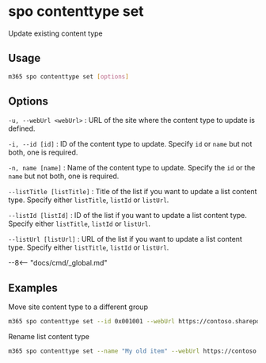 # spo contenttype set

Update existing content type

## Usage

```sh
m365 spo contenttype set [options]
```

## Options

`-u, --webUrl <webUrl>`
: URL of the site where the content type to update is defined.

`-i, --id [id]`
: ID of the content type to update. Specify `id` or `name` but not both, one is required.

`-n, name [name]`
: Name of the content type to update. Specify the `id` or the `name` but not both, one is required.

`--listTitle [listTitle]`
: Title of the list if you want to update a list content type. Specify either `listTitle`, `listId` or `listUrl`.

`--listId [listId]`
: ID of the list if you want to update a list content type. Specify either `listTitle`, `listId` or `listUrl`.

`--listUrl [listUrl]`
: URL of the list if you want to update a list content type. Specify either `listTitle`, `listId` or `listUrl`.

--8<-- "docs/cmd/_global.md"

## Examples

Move site content type to a different group

```sh
m365 spo contenttype set --id 0x001001 --webUrl https://contoso.sharepoint.com --Group "My group"
```

Rename list content type

```sh
m365 spo contenttype set --name "My old item" --webUrl https://contoso.sharepoint.com --listTitle "My list" --Name "My item"
```
